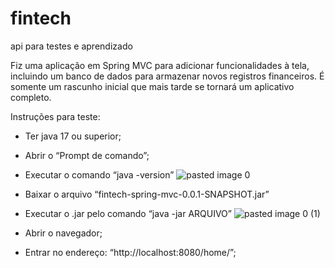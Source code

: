 # fintech
api para testes e aprendizado


Fiz uma aplicação em Spring MVC para adicionar funcionalidades à tela, incluindo um banco de dados para armazenar novos registros financeiros. É somente um rascunho inicial que mais tarde se tornará um aplicativo completo.

Instruções para teste:
- Ter java 17 ou superior;

- Abrir o “Prompt de comando”;

- Executar o comando “java -version”
![pasted image 0](https://github.com/efabreu/fintech/assets/95862044/a461c572-f1de-4b5a-8f28-a3e0779f2988)

- Baixar o arquivo “fintech-spring-mvc-0.0.1-SNAPSHOT.jar”
  
- Executar o .jar pelo comando “java -jar ARQUIVO”
![pasted image 0 (1)](https://github.com/efabreu/fintech/assets/95862044/0c1168d4-e6bf-4ba5-a01b-d013301d6554)

- Abrir o navegador;

- Entrar no endereço: “http://localhost:8080/home/”;

